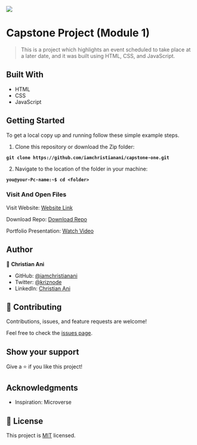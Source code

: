 ![](https://img.shields.io/badge/Microverse-blueviolet)

# Capstone Project (Module 1)

> This is a project which highlights an event scheduled to take place at a later date, and it was built using HTML, CSS, and JavaScript.


## Built With

- HTML
- CSS
- JavaScript

## Getting Started
To get a local copy up and running follow these simple example steps.

1. Clone this repository or download the Zip folder:

**``git clone https://github.com/iamchristianani/capstone-one.git``**

2. Navigate to the location of the folder in your machine:

**``you@your-Pc-name:~$ cd <folder>``**

### Visit And Open Files
Visit Website:
[Website Link](https://iamchristianani.github.io/capstone-one/)

Download Repo:
[Download Repo](https://github.com/iamchristianani/capstone-one/archive/refs/heads/main.zip)

Portfolio Presentation:
[Watch Video](https://www.loom.com/share/2f5ac9c2e3714132946022a54ff64a0d)


## Author

👤 **Christian Ani**

- GitHub: [@iamchristianani](https://github.com/iamchristianani)
- Twitter: [@kriznode](https://twitter.com/kriznode)
- LinkedIn: [Christian Ani](https://www.linkedin.com/in/anikriz/)

## 🤝 Contributing

Contributions, issues, and feature requests are welcome!

Feel free to check the [issues page](https://github.com/iamchristianani/capstone-one/issues).

## Show your support

Give a ⭐️ if you like this project!

## Acknowledgments

- Inspiration: Microverse

## 📝 License

This project is [MIT](./LICENSE) licensed.
